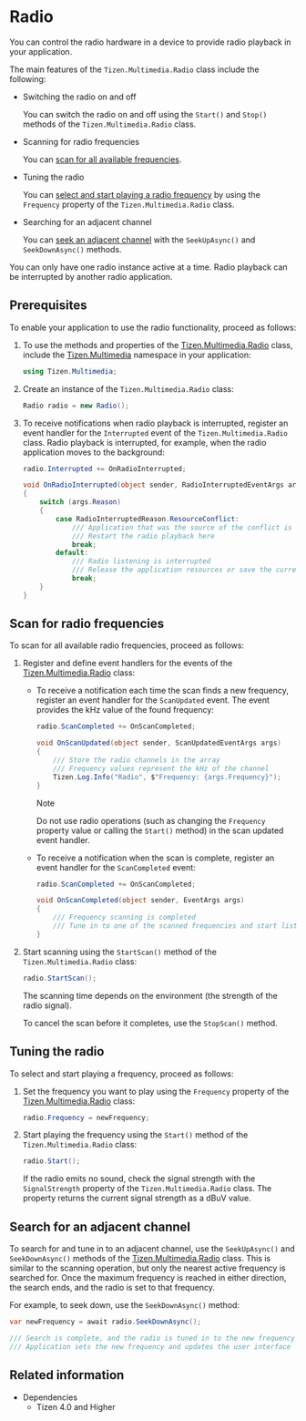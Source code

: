 # Radio

You can control the radio hardware in a device to provide radio playback in your application.

The main features of the `Tizen.Multimedia.Radio` class include the following:

-   Switching the radio on and off

    You can switch the radio on and off using the `Start()` and `Stop()` methods of the `Tizen.Multimedia.Radio` class.

-   Scanning for radio frequencies

    You can [scan for all available frequencies](#scan).

-   Tuning the radio

    You can [select and start playing a radio frequency](#tune) by using the `Frequency` property of the `Tizen.Multimedia.Radio` class.

-   Searching for an adjacent channel

    You can [seek an adjacent channel](#seek) with the `SeekUpAsync()` and `SeekDownAsync()` methods.

You can only have one radio instance active at a time. Radio playback can be interrupted by another radio application.

## Prerequisites


To enable your application to use the radio functionality, proceed as follows:

1.  To use the methods and properties of the [Tizen.Multimedia.Radio](/application/dotnet/api/TizenFX/latest/api/Tizen.Multimedia.Radio.html) class, include the [Tizen.Multimedia](/application/dotnet/api/TizenFX/latest/api/Tizen.Multimedia.html) namespace in your application:

    ```csharp
    using Tizen.Multimedia;
    ```

2.  Create an instance of the `Tizen.Multimedia.Radio` class:

    ```csharp
    Radio radio = new Radio();
    ```

3.  To receive notifications when radio playback is interrupted, register an event handler for the `Interrupted` event of the `Tizen.Multimedia.Radio` class. Radio playback is interrupted, for example, when the radio application moves to the background:

    ```csharp
    radio.Interrupted += OnRadioInterrupted;

    void OnRadioInterrupted(object sender, RadioInterruptedEventArgs args)
    {
        switch (args.Reason)
        {
            case RadioInterruptedReason.ResourceConflict:
                /// Application that was the source of the conflict is now closed
                /// Restart the radio playback here
                break;
            default:
                /// Radio listening is interrupted
                /// Release the application resources or save the current state here
                break;
        }
    }
    ```

<a name="scan"></a>
## Scan for radio frequencies

To scan for all available radio frequencies, proceed as follows:

1.  Register and define event handlers for the events of the [Tizen.Multimedia.Radio](/application/dotnet/api/TizenFX/latest/api/Tizen.Multimedia.Radio.html) class:
    -   To receive a notification each time the scan finds a new frequency, register an event handler for the `ScanUpdated` event. The event provides the kHz value of the found frequency:

        ```csharp
        radio.ScanCompleted += OnScanCompleted;

        void OnScanUpdated(object sender, ScanUpdatedEventArgs args)
        {
            /// Store the radio channels in the array
            /// Frequency values represent the kHz of the channel
            Tizen.Log.Info("Radio", $"Frequency: {args.Frequency}");
        }
        ```

         > [!NOTE]
		 > Do not use radio operations (such as changing the `Frequency` property value or calling the `Start()` method) in the scan updated event handler.


    -   To receive a notification when the scan is complete, register an event handler for the `ScanCompleted` event:

        ```csharp
        radio.ScanCompleted += OnScanCompleted;

        void OnScanCompleted(object sender, EventArgs args)
        {
            /// Frequency scanning is completed
            /// Tune in to one of the scanned frequencies and start listening
        }
        ```

2.  Start scanning using the `StartScan()` method of the `Tizen.Multimedia.Radio` class:

    ```csharp
    radio.StartScan();
    ```

    The scanning time depends on the environment (the strength of the radio signal).

    To cancel the scan before it completes, use the `StopScan()` method.

<a name="tune"></a>
## Tuning the radio

To select and start playing a frequency, proceed as follows:

1.  Set the frequency you want to play using the `Frequency` property of the [Tizen.Multimedia.Radio](/application/dotnet/api/TizenFX/latest/api/Tizen.Multimedia.Radio.html) class:

    ```csharp
    radio.Frequency = newFrequency;
    ```

2.  Start playing the frequency using the `Start()` method of the `Tizen.Multimedia.Radio` class:

    ```csharp
    radio.Start();
    ```

    If the radio emits no sound, check the signal strength with the `SignalStrength` property of the `Tizen.Multimedia.Radio` class. The property returns the current signal strength as a dBuV value.

<a name="seek"></a>
## Search for an adjacent channel

To search for and tune in to an adjacent channel, use the `SeekUpAsync()` and `SeekDownAsync()` methods of the [Tizen.Multimedia.Radio](/application/dotnet/api/TizenFX/latest/api/Tizen.Multimedia.Radio.html) class. This is similar to the scanning operation, but only the nearest active frequency is searched for. Once the maximum frequency is reached in either direction, the search ends, and the radio is set to that frequency.

For example, to seek down, use the `SeekDownAsync()` method:

```csharp
var newFrequency = await radio.SeekDownAsync();

/// Search is complete, and the radio is tuned in to the new frequency
/// Application sets the new frequency and updates the user interface
```

## Related information
* Dependencies
  -   Tizen 4.0 and Higher

